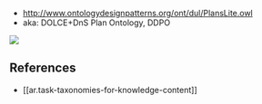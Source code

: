 
- http://www.ontologydesignpatterns.org/ont/dul/PlansLite.owl
- aka: DOLCE+DnS Plan Ontology, DDPO

![](/assets/images/2024-07-19-08-18-46.png)

## References

- [[ar.task-taxonomies-for-knowledge-content]]